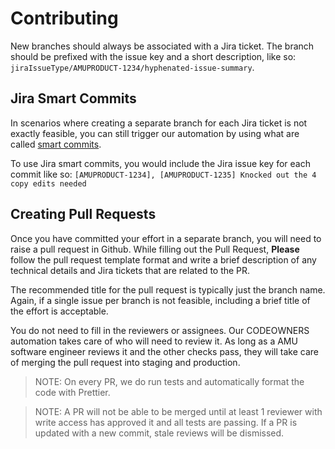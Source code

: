 # Contributing

New branches should always be associated with a Jira ticket. The branch should be prefixed with the issue key and a short description, like so: `jiraIssueType/AMUPRODUCT-1234/hyphenated-issue-summary`.

## Jira Smart Commits

In scenarios where creating a separate branch for each Jira ticket is not exactly feasible, you can still trigger our automation by using what are called [smart commits](https://confluence.atlassian.com/fisheye/using-smart-commits-960155400.html).

To use Jira smart commits, you would include the Jira issue key for each commit like so: `[AMUPRODUCT-1234], [AMUPRODUCT-1235] Knocked out the 4 copy edits needed`

## Creating Pull Requests

Once you have committed your effort in a separate branch, you will need to raise a pull request in Github. While filling out the Pull Request, **Please** follow the pull request template format and write a brief description of any technical details and Jira tickets that are related to the PR.

The recommended title for the pull request is typically just the branch name. Again, if a single issue per branch is not feasible, including a brief title of the effort is acceptable.

You do not need to fill in the reviewers or assignees. Our CODEOWNERS automation takes care of who will need to review it. As long as a AMU software engineer reviews it and the other checks pass, they will take care of merging the pull request into staging and production.

> NOTE: On every PR, we do run tests and automatically format the code with Prettier.

> NOTE: A PR will not be able to be merged until at least 1 reviewer with write access has approved it and all tests are passing. If a PR is updated with a new commit, stale reviews will be dismissed.
